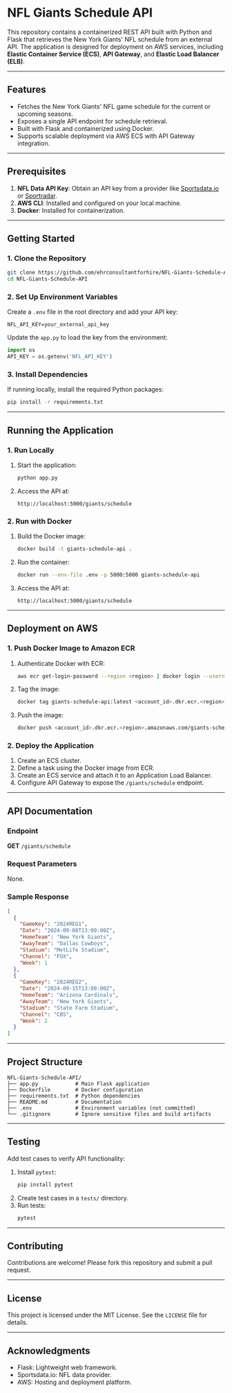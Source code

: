 # **NFL Giants Schedule API**

This repository contains a containerized REST API built with Python and Flask that retrieves the New York Giants' NFL schedule from an external API. The application is designed for deployment on AWS services, including **Elastic Container Service (ECS)**, **API Gateway**, and **Elastic Load Balancer (ELB)**.

---

## **Features**
- Fetches the New York Giants' NFL game schedule for the current or upcoming seasons.
- Exposes a single API endpoint for schedule retrieval.
- Built with Flask and containerized using Docker.
- Supports scalable deployment via AWS ECS with API Gateway integration.

---

## **Prerequisites**
1. **NFL Data API Key**: Obtain an API key from a provider like [Sportsdata.io](https://sportsdata.io) or [Sportradar](https://developer.sportradar.com/).
2. **AWS CLI**: Installed and configured on your local machine.
3. **Docker**: Installed for containerization.

---

## **Getting Started**

### **1. Clone the Repository**
```bash
git clone https://github.com/ehrconsultantforhire/NFL-Giants-Schedule-API.git
cd NFL-Giants-Schedule-API
```

### **2. Set Up Environment Variables**
Create a `.env` file in the root directory and add your API key:
```plaintext
NFL_API_KEY=your_external_api_key
```

Update the `app.py` to load the key from the environment:
```python
import os
API_KEY = os.getenv('NFL_API_KEY')
```

### **3. Install Dependencies**
If running locally, install the required Python packages:
```bash
pip install -r requirements.txt
```

---

## **Running the Application**

### **1. Run Locally**
1. Start the application:
   ```bash
   python app.py
   ```
2. Access the API at:
   ```
   http://localhost:5000/giants/schedule
   ```

### **2. Run with Docker**
1. Build the Docker image:
   ```bash
   docker build -t giants-schedule-api .
   ```
2. Run the container:
   ```bash
   docker run --env-file .env -p 5000:5000 giants-schedule-api
   ```
3. Access the API at:
   ```
   http://localhost:5000/giants/schedule
   ```

---

## **Deployment on AWS**

### **1. Push Docker Image to Amazon ECR**
1. Authenticate Docker with ECR:
   ```bash
   aws ecr get-login-password --region <region> | docker login --username AWS --password-stdin <account_id>.dkr.ecr.<region>.amazonaws.com
   ```
2. Tag the image:
   ```bash
   docker tag giants-schedule-api:latest <account_id>.dkr.ecr.<region>.amazonaws.com/giants-schedule-api:latest
   ```
3. Push the image:
   ```bash
   docker push <account_id>.dkr.ecr.<region>.amazonaws.com/giants-schedule-api:latest
   ```

### **2. Deploy the Application**
1. Create an ECS cluster.
2. Define a task using the Docker image from ECR.
3. Create an ECS service and attach it to an Application Load Balancer.
4. Configure API Gateway to expose the `/giants/schedule` endpoint.

---

## **API Documentation**

### **Endpoint**
**GET** `/giants/schedule`

### **Request Parameters**
None.

### **Sample Response**
```json
[
  {
    "GameKey": "2024REG1",
    "Date": "2024-09-08T13:00:00Z",
    "HomeTeam": "New York Giants",
    "AwayTeam": "Dallas Cowboys",
    "Stadium": "MetLife Stadium",
    "Channel": "FOX",
    "Week": 1
  },
  {
    "GameKey": "2024REG2",
    "Date": "2024-09-15T13:00:00Z",
    "HomeTeam": "Arizona Cardinals",
    "AwayTeam": "New York Giants",
    "Stadium": "State Farm Stadium",
    "Channel": "CBS",
    "Week": 2
  }
]
```

---

## **Project Structure**
```
NFL-Giants-Schedule-API/
├── app.py            # Main Flask application
├── Dockerfile        # Docker configuration
├── requirements.txt  # Python dependencies
├── README.md         # Documentation
├── .env              # Environment variables (not committed)
└── .gitignore        # Ignore sensitive files and build artifacts
```

---

## **Testing**
Add test cases to verify API functionality:
1. Install `pytest`:
   ```bash
   pip install pytest
   ```
2. Create test cases in a `tests/` directory.
3. Run tests:
   ```bash
   pytest
   ```

---

## **Contributing**
Contributions are welcome! Please fork this repository and submit a pull request.

---

## **License**
This project is licensed under the MIT License. See the `LICENSE` file for details.

---

## **Acknowledgments**
- Flask: Lightweight web framework.
- Sportsdata.io: NFL data provider.
- AWS: Hosting and deployment platform.
